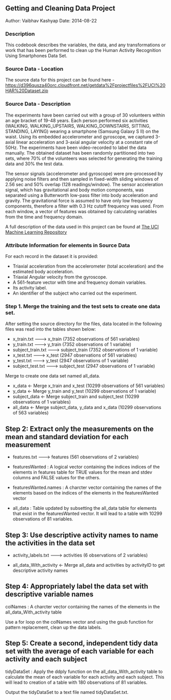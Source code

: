 ## Getting and Cleaning Data Project

Author: Vaibhav Kashyap
Date: 2014-08-22

### Description
This codebook describes the variables, the data, and any transformations or work that has been performed to clean up the Human Activity Recognition Using Smartphones Data Set.

### Source Data - Location
The source data for this project can be found here - https://d396qusza40orc.cloudfront.net/getdata%2Fprojectfiles%2FUCI%20HAR%20Dataset.zip

### Source Data - Description
The experiments have been carried out with a group of 30 volunteers within an age bracket of 19-48 years. Each person performed six activities (WALKING, WALKING_UPSTAIRS, WALKING_DOWNSTAIRS, SITTING, STANDING, LAYING) wearing a smartphone (Samsung Galaxy S II) on the waist. Using its embedded accelerometer and gyroscope, we captured 3-axial linear acceleration and 3-axial angular velocity at a constant rate of 50Hz. The experiments have been video-recorded to label the data manually. The obtained dataset has been randomly partitioned into two sets, where 70% of the volunteers was selected for generating the training data and 30% the test data. 

The sensor signals (accelerometer and gyroscope) were pre-processed by applying noise filters and then sampled in fixed-width sliding windows of 2.56 sec and 50% overlap (128 readings/window). The sensor acceleration signal, which has gravitational and body motion components, was separated using a Butterworth low-pass filter into body acceleration and gravity. The gravitational force is assumed to have only low frequency components, therefore a filter with 0.3 Hz cutoff frequency was used. From each window, a vector of features was obtained by calculating variables from the time and frequency domain.

A full description of the data used in this project can be found at [The UCI Machine Learning Repository](http://archive.ics.uci.edu/ml/datasets/Human+Activity+Recognition+Using+Smartphones)

### Attribute Information for elements in Source Data
For each record in the dataset it is provided: 
- Triaxial acceleration from the accelerometer (total acceleration) and the estimated body acceleration. 
- Triaxial Angular velocity from the gyroscope. 
- A 561-feature vector with time and frequency domain variables. 
- Its activity label. 
- An identifier of the subject who carried out the experiment.

### Step 1. Merge the training and the test sets to create one data set.
After setting the source directory for the files, data located in the following files was read into the tables shown below:

- x_train.txt		---> 	x_train	(7352 observations of 561 variables)
- y_train.txt		--->	y_train	(7352 observations of 1 variable)
- subject_train.txt	--->	subject_train (7352 observations of 1 variable)
- x_test.txt		--->	x_test	(2947 observations of 561 variables)
- y_test.txt		--->	y_test	(2947 observations of 1 variable)
- subject_test.txt	--->	subject_test (2947 observations of 1 variable)

Merge to create one data set named all_data.
- x_data 		<- 	Merge x_train and x_test (10299 observations of 561 variables)
- y_data 		<- 	Merge y_train and y_test (10299 observations of 1 variable)
- subject_data 		<- 	Merge subject_train and subject_test (10299 observations of 1 variables)
- all_data		<- 	Merge subject_data, y_data and x_data (10299 observations of 563 variables)

## Step 2: Extract only the measurements on the mean and standard deviation for each measurement
- features.txt	--->	features (561 observations of 2 variables)

- featuresWanted : A logical vector containing the indices indices of the elements in features table for TRUE values for the mean and stdev columns and FALSE values for the others. 

- featuresWanted.names : A charcter vector containing the names of the elements based on the indices of the elements in the featuresWanted vector

- all_data : Table updated by subsetting the all_data table for elements that exist in the featuresWanted vector. It will lead to a table with 10299 observations of 81 variables.

## Step 3: Use descriptive activity names to name the activities in the data set
- activity_labels.txt	--->	activities (6 observations of 2 variables)

- all_data_With_activity <- Merge all_data and activities by activityID to get descriptive activity names

## Step 4: Appropriately label the data set with descriptive variable names
colNames : A charcter vector containing the names of the elements in the all_data_With_activity table

Use a for loop on the colNames vector and using the gsub function for pattern replacement, clean up the data labels.

## Step 5: Create a second, independent tidy data set with the average of each variable for each activity and each subject
tidyDataSet : Apply the ddply function on the all_data_With_activity table to calculate the mean of each variable for each activity and each subject. This will lead to creation of a table with 180 observations of 81 variables.

Output the tidyDataSet to a text file named tidyDataSet.txt.